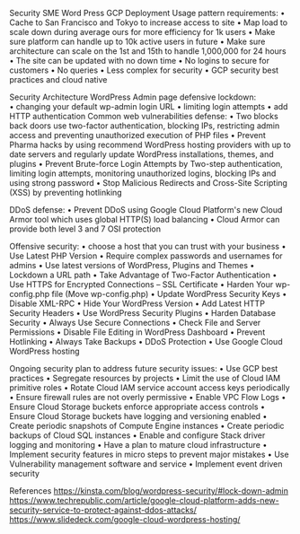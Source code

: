 Security SME Word Press GCP Deployment 
Usage pattern requirements: 
•	Cache to San Francisco and Tokyo to increase access to site
•	Map load to scale down during average ours for more efficiency for 1k users 
•	Make sure platform can handle up to 10k active users in future 
•	Make sure architecture can scale on the 1st and 15th to handle 1,000,000 for 24 hours 
•	The site can be updated with no down time
•	No logins to secure for customers 
•	No queries 
•	Less complex for security 
•	GCP security best practices and cloud native 

Security Architecture
WordPress Admin page defensive lockdown:	
•	changing your default wp-admin login URL
•	limiting login attempts
•	add HTTP authentication
Common web vulnerabilities defense:
•	Two blocks back doors use two-factor authentication, blocking IPs, restricting admin access and preventing unauthorized execution of PHP files
•	Prevent Pharma hacks by using recommend WordPress hosting providers with up to date servers and regularly update WordPress installations, themes, and plugins
•	Prevent Brute-force Login Attempts by Two-step authentication, limiting login attempts, monitoring unauthorized logins, blocking IPs and using strong password
•	Stop Malicious Redirects and Cross-Site Scripting (XSS) by preventing hotlinking 



DDoS defense:
•	Prevent DDoS using Google Cloud Platform's new Cloud Armor tool which uses global HTTP(S) load balancing 
•	Cloud Armor can provide both level 3 and 7 OSI protection


Offensive security: 
•	choose a host that you can trust with your business
•	Use Latest PHP Version
•	Require complex passwords and usernames for admins 
•	Use latest versions of WordPress, Plugins and Themes 
•	Lockdown a URL path
•	Take Advantage of Two-Factor Authentication
•	Use HTTPS for Encrypted Connections – SSL Certificate
•	 Harden Your wp-config.php file (Move wp-config.php)
•	Update WordPress Security Keys
•	Disable XML-RPC
•	Hide Your WordPress Version
•	Add Latest HTTP Security Headers
•	Use WordPress Security Plugins
•	Harden Database Security
•	Always Use Secure Connections
•	Check File and Server Permissions
•	Disable File Editing in WordPress Dashboard
•	Prevent Hotlinking
•	Always Take Backups
•	DDoS Protection
•	Use Google Cloud WordPress hosting

Ongoing security plan to address future security issues:
•	Use GCP best practices 
•	Segregate resources by projects
•	Limit the use of Cloud IAM primitive roles
•	Rotate Cloud IAM service account access keys periodically
•	Ensure firewall rules are not overly permissive
•	Enable VPC Flow Logs
•	Ensure Cloud Storage buckets enforce appropriate access controls
•	Ensure Cloud Storage buckets have logging and versioning enabled
•	Create periodic snapshots of Compute Engine instances
•	Create periodic backups of Cloud SQL instances
•	Enable and configure Stack driver logging and monitoring
•	Have a plan to mature cloud infrastructure 
•	Implement security features in micro steps to prevent major mistakes 
•	Use Vulnerability management software and service 
•	Implement event driven security 


References
https://kinsta.com/blog/wordpress-security/#lock-down-admin
https://www.techrepublic.com/article/google-cloud-platform-adds-new-security-service-to-protect-against-ddos-attacks/
https://www.slidedeck.com/google-cloud-wordpress-hosting/

